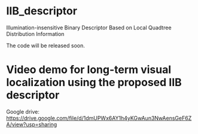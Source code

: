 # IIB_descriptor
Illumination-insensitive Binary Descriptor Based on Local Quadtree Distribution Information

The code will be released soon.


# Video demo for long-term visual localization using the proposed IIB descriptor
Google drive: https://drive.google.com/file/d/1dmUPWx6AY1h4yKGwAun3NwAensGeF6ZA/view?usp=sharing
